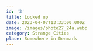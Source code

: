 ```yaml
---
id: '3'
title: Locked up
date: 2023-04-07T13:33:00.000Z
image: /images/photo27_24a.webp
category: Strange Cities
place: Somewhere in Denmark
---
```

